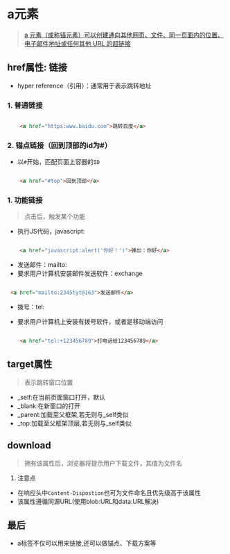 # a元素

> [ a 元素（或称锚元素）可以创建通向其他网页、文件、同一页面内的位置、电子邮件地址或任何其他 URL 的超链接](https://developer.mozilla.org/zh-CN/docs/Web/HTML/Element/a)

## href属性: 链接

- hyper reference（引用）：通常用于表示跳转地址

### 1. 普通链接

```html

    <a href="https:www.baidu.com">跳转百度</a>

```

### 2. 锚点链接（回到顶部的id为#）

- 以`#`开始，匹配页面上容器的`ID`

```html

    <a href="#top">回到顶部</a>

```
### 1. 功能链接

> 点击后，触发某个功能

- 执行JS代码，javascript:

```html

    <a href="javascript:alert('你好！')">弹出：你好</a>

```
- 发送邮件：mailto:
- 要求用户计算机安装邮件发送软件：exchange
  
```html

 <a href="mailto:2345tyt@163">发送邮件</a>

```


- 拨号：tel:

- 要求用户计算机上安装有拨号软件，或者是移动端访问

```html

    <a href="tel:+123456789">打电话给123456789</a>

```

## target属性

> 表示跳转窗口位置

- _self:在当前页面窗口打开，默认
- _blank:在新窗口的打开
- _parent:加载至父框架,若无则与_self类似
- _top:加载至父框架顶层,若无则与_self类似

## download

> 拥有该属性后，浏览器将提示用户下载文件，其值为文件名

1. 注意点

- 在响应头中`Content-Dispostion`也可为文件命名且优先级高于该属性
- 该属性遵循同源URL(使用blob:URL和data:URL解决)

## 最后

- a标签不仅可以用来链接,还可以做锚点、下载方案等
